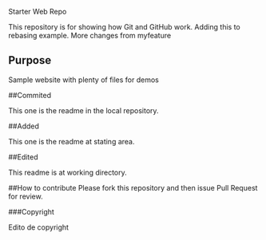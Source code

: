  Starter Web Repo

This repository is for showing how Git and GitHub work. Adding this to rebasing example. More changes from myfeature

## Purpose

Sample website with plenty of files for demos

##Commited

This one is the readme in the local repository.

##Added

This one is the readme at stating area.

##Edited

This readme is at working directory.

##How to contribute
Please fork this repository and then issue Pull Request for review.

###Copyright

Edito de copyright
